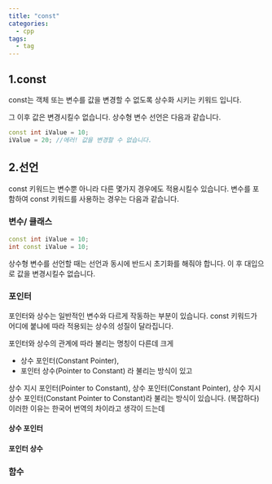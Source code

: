 ```yaml
---
title: "const"
categories:
  - cpp
tags:
  - tag
---
```


## 1.const
const는 객체 또는 변수를 값을 변경할 수 없도록 상수화 시키는 키워드 입니다.

그 이후 값은 변경시킬수 없습니다.
상수형 변수 선언은 다음과 같습니다.
```cpp
const int iValue = 10;
iValue = 20; //에러! 값을 변경할 수 없습니다.
```
## 2.선언

const 키워드는 변수뿐 아니라 다른 몇가지 경우에도 적용시킬수 있습니다.
변수를 포함하여 const 키워드를 사용하는 경우는 다음과 같습니다.
### 변수/ 클래스
```cpp
const int iValue = 10;
int const iValue = 10;
```
상수형 변수를 선언할 때는 선언과 동시에 반드시 초기화를 해줘야 합니다.
이 후 대입으로 값을 변경시킬수 없습니다.

### 포인터
포인터와 상수는 일반적인 변수와 다르게 작동하는 부분이 있습니다.
const 키워드가 어디에 붙냐에 따라 적용되는 상수의 성질이 달라집니다.

포인터와 상수의 관계에 따라 불리는 명칭이 다른데 크게
- 상수 포인터(Constant Pointer),
- 포인터 상수(Pointer to Constant) 라 불리는 방식이 있고

상수 지시 포인터(Pointer to Constant),
상수 포인터(Constant Pointer),
상수 지시 상수 포인터(Constant Pointer to Constant)라 불리는 방식이 있습니다.
(복잡하다)
이러한 이유는 한국어 번역의 차이라고 생각이 드는데 

#### 상수 포인터
#### 포인터 상수

### 함수

